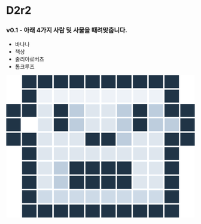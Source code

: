 # D2r2

### v0.1 - 아래 4가지 사람 및 사물을 때려맞춥니다.
* 바나나
* 책상
* 줄리야로버츠
* 톰크루즈

![](https://github.com/devkook/D2r2/blob/master/app/src/main/res/mipmap-mdpi/robotface.png)
